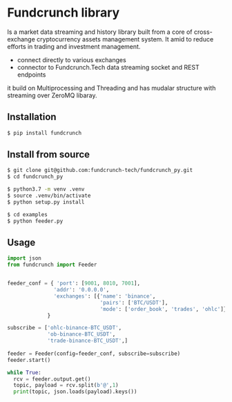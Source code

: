 # Fundcrunch library

Is a market data streaming and history library built from a core of cross-exchange cryptocurrency assets management system. It amid to reduce efforts in trading and investment management.

* connect directly to various exchanges
* connector to Fundcrunch.Tech data streaming socket and REST endpoints

it build on Multiprocessing and Threading and has mudalar structure with streaming over ZeroMQ libaray.

## Installation

```bash
$ pip install fundcrunch
```

## Install from source

```bash
$ git clone git@github.com:fundcrunch-tech/fundcrunch_py.git
$ cd fundcrunch_py
```


```bash
$ python3.7 -m venv .venv
$ source .venv/bin/activate
$ python setup.py install
```

```bash
$ cd examples
$ python feeder.py
```

## Usage

```python
import json
from fundcrunch import Feeder


feeder_conf = { 'port': [9001, 8010, 7001],
               'addr': '0.0.0.0',
               'exchanges': [{'name': 'binance',
                              'pairs': ['BTC/USDT'],
                              'mode': ['order_book', 'trades', 'ohlc']}]
             }

subscribe = ['ohlc-binance-BTC_USDT',
             'ob-binance-BTC_USDT',
             'trade-binance-BTC_USDT',]
             
feeder = Feeder(config=feeder_conf, subscribe=subscribe)
feeder.start()

while True:
  rcv = feeder.output.get()
  topic, payload = rcv.split(b'@',1)
  print(topic, json.loads(payload).keys())

```
